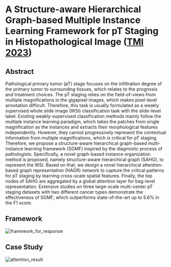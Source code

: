 # A Structure-aware Hierarchical Graph-based Multiple Instance Learning Framework for pT Staging in Histopathological Image ([TMI 2023](https://ieeexplore.ieee.org/abstract/document/10119190))

## Abstract 
Pathological primary tumor (pT) stage focuses on the infiltration degree of the primary tumor to surrounding tissues, which relates to the prognosis and treatment choices. The pT staging relies on the field-of-views from multiple magnifications in the gigapixel images, which makes pixel-level annotation difficult. Therefore, this task is usually formulated as a weakly supervised whole slide image (WSI) classification task with the slide-level label. Existing weakly-supervised classification methods mainly follow the multiple instance learning paradigm, which takes the patches from single magnification as the instances and extracts their morphological features independently. However, they cannot progressively represent the contextual information from multiple magnifications, which is critical for pT staging. Therefore, we propose a structure-aware hierarchical graph-based multi-instance learning framework (SGMF) inspired by the diagnostic process of pathologists. Specifically, a novel graph-based instance organization method is proposed, namely structure-aware hierarchical graph (SAHG), to represent the WSI. Based on that, we design a novel hierarchical attention-based graph representation (HAGR) network to capture the critical patterns for pT staging by learning cross-scale spatial features. Finally, the top nodes of SAHG are aggregated by a global attention layer for bag-level representation. Extensive studies on three large-scale multi-center pT staging datasets with two different cancer types demonstrate the effectiveness of SGMF, which outperforms state-of-the-art up to 5.6% in the F1 score.

## Framework 
![framework_for_response](https://github.com/Jiangbo-Shi/SGMF/assets/60539295/1e236a27-1444-4938-a57c-ace76531b990)

## Case Study
![attention_result](https://github.com/Jiangbo-Shi/SGMF/assets/60539295/144b125b-93c8-4ac5-99a2-0d9610a2abf7)
